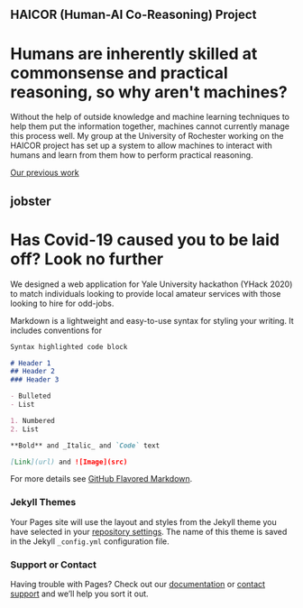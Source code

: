 ## HAICOR (Human-AI Co-Reasoning) Project
# Humans are inherently skilled at commonsense and practical reasoning, so why aren't machines? 
Without the help of outside knowledge and machine learning techniques to help them put the information together, machines cannot currently manage this process well. My group at the University of Rochester working on the HAICOR project has set up a system to allow machines to interact with humans and learn from them how to perform practical reasoning.

<a href="https://github.com/R-Magnotti/HAICOR">Our previous work</a>

## jobster
# Has Covid-19 caused you to be laid off? Look no further
We designed a web application for Yale University hackathon (YHack 2020) to match individuals looking to provide local amateur services with those looking to hire for odd-jobs.


Markdown is a lightweight and easy-to-use syntax for styling your writing. It includes conventions for

```markdown
Syntax highlighted code block

# Header 1
## Header 2
### Header 3

- Bulleted
- List

1. Numbered
2. List

**Bold** and _Italic_ and `Code` text

[Link](url) and ![Image](src)
```

For more details see [GitHub Flavored Markdown](https://guides.github.com/features/mastering-markdown/).

### Jekyll Themes

Your Pages site will use the layout and styles from the Jekyll theme you have selected in your [repository settings](https://github.com/R-Magnotti/R-Magnotti.github.io/settings). The name of this theme is saved in the Jekyll `_config.yml` configuration file.

### Support or Contact

Having trouble with Pages? Check out our [documentation](https://docs.github.com/categories/github-pages-basics/) or [contact support](https://github.com/contact) and we’ll help you sort it out.
